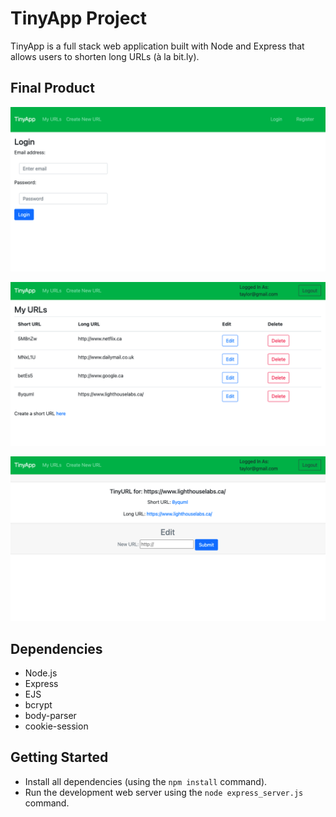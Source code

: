 # TinyApp Project

TinyApp is a full stack web application built with Node and Express that allows users to shorten long URLs (à la bit.ly).

## Final Product

!["TinyApp's Login Page"](https://github.com/taylornoj/tinyapp/blob/master/docs/login-page.png?raw=true)

!["Your Personalized List of Short URLs"](https://github.com/taylornoj/tinyapp/blob/master/docs/urls-page.png?raw=true)

!["Single Short URL Display"](https://github.com/taylornoj/tinyapp/blob/master/docs/urls-shortURL.png?raw=true)

## Dependencies

- Node.js
- Express
- EJS
- bcrypt
- body-parser
- cookie-session

## Getting Started

- Install all dependencies (using the `npm install` command).
- Run the development web server using the `node express_server.js` command.
